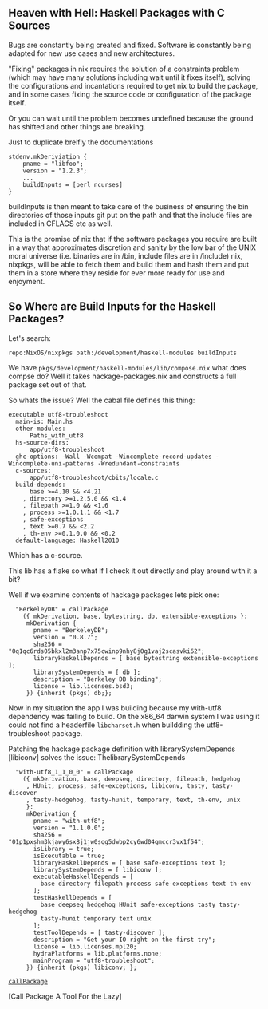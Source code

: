 Heaven with Hell: Haskell Packages with C Sources
-------------------------------------------------
Bugs are constantly being created and fixed. Software is constantly being adapted for new use cases and new architectures. 

"Fixing" packages in nix requires the solution of a constraints problem (which may have many solutions including
wait until it fixes itself), solving the configurations and incantations required to get nix to build the package,
and in some cases fixing the source code or configuration of the package itself. 

Or you can wait until the problem becomes undefined because the ground has shifted
and other things are breaking.

Just to duplicate breifly the documentations

```
stdenv.mkDeriviation {
    pname = "libfoo";
    version = "1.2.3";
    ...
    buildInputs = [perl ncurses]
}
```

buildInputs is then meant to take care of the business of ensuring the bin directories of
those inputs git put on the path and that the include files are included in CFLAGS etc as well.

This is the promise of nix that if the software packages you require are built in a way that approximates
discretion and sanity by the low bar of the UNIX moral universe (i.e. binaries are in /bin, include files are in /include)
nix, nixpkgs, will be able to fetch them and build them and hash them and put them in a store where they reside for ever more
ready for use and enjoyment.


So Where are Build Inputs for the Haskell Packages?
--------------------------------------------------------
Let's search:

```
repo:NixOS/nixpkgs path:/development/haskell-modules buildInputs
```

We have `pkgs/development/haskell-modules/lib/compose.nix` what does compse do?
Well it takes hackage-packages.nix and constructs a full package set out of that. 


So whats the issue? Well the cabal file defines this thing:

```
executable utf8-troubleshoot
  main-is: Main.hs
  other-modules:
      Paths_with_utf8
  hs-source-dirs:
      app/utf8-troubleshoot
  ghc-options: -Wall -Wcompat -Wincomplete-record-updates -Wincomplete-uni-patterns -Wredundant-constraints
  c-sources:
      app/utf8-troubleshoot/cbits/locale.c
  build-depends:
      base >=4.10 && <4.21
    , directory >=1.2.5.0 && <1.4
    , filepath >=1.0 && <1.6
    , process >=1.0.1.1 && <1.7
    , safe-exceptions
    , text >=0.7 && <2.2
    , th-env >=0.1.0.0 && <0.2
  default-language: Haskell2010
```

Which has a c-source.

This lib has a flake so what If I check it out directly and play around with it a bit?


Well if we examine contents of hackage packages lets pick one:

```
  "BerkeleyDB" = callPackage
    ({ mkDerivation, base, bytestring, db, extensible-exceptions }:
     mkDerivation {
       pname = "BerkeleyDB";
       version = "0.8.7";
       sha256 = "0q1qc6rds05bkxl2m3anp7x75cwinp9nhy8j0g1vaj2scasvki62";
       libraryHaskellDepends = [ base bytestring extensible-exceptions ];
       librarySystemDepends = [ db ];
       description = "Berkeley DB binding";
       license = lib.licenses.bsd3;
     }) {inherit (pkgs) db;};
```


Now in my situation the app I was building because my with-utf8 dependency was failing to build.
On the x86_64 darwin system I was using it could not find a headerfile `libcharset.h` when buildding the 
utf8-troubleshoot package. 

Patching the hackage  package definition with librarySystemDepends [libiconv] 
solves the issue: ThelibrarySystemDepends 

```
  "with-utf8_1_1_0_0" = callPackage
    ({ mkDerivation, base, deepseq, directory, filepath, hedgehog
     , HUnit, process, safe-exceptions, libiconv, tasty, tasty-discover
     , tasty-hedgehog, tasty-hunit, temporary, text, th-env, unix
     }:
     mkDerivation {
       pname = "with-utf8";
       version = "1.1.0.0";
       sha256 = "01p1pxshm3kjawy6sx8j1jw0sqg5dwbp2cy6wd04qmccr3vx1f54";
       isLibrary = true;
       isExecutable = true;
       libraryHaskellDepends = [ base safe-exceptions text ];
       librarySystemDepends = [ libiconv ];
       executableHaskellDepends = [
         base directory filepath process safe-exceptions text th-env
       ];
       testHaskellDepends = [
         base deepseq hedgehog HUnit safe-exceptions tasty tasty-hedgehog
         tasty-hunit temporary text unix
       ];
       testToolDepends = [ tasty-discover ];
       description = "Get your IO right on the first try";
       license = lib.licenses.mpl20;
       hydraPlatforms = lib.platforms.none;
       mainProgram = "utf8-troubleshoot";
     }) {inherit (pkgs) libiconv; };
```

[`callPackage`](https://github.com/NixOS/nixpkgs/blob/fe138d36c9a23de3490a3bfa2f9dda8bf56427b9/lib/customisation.nix)

[Call Package A Tool For the Lazy]

